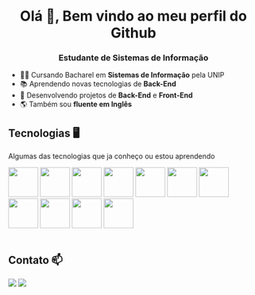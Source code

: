 <h1 align="center">Olá 👋, Bem vindo ao meu perfil do Github</h1>
<h3 align="center">Estudante de Sistemas de Informação</h3>

- 👨‍🎓  Cursando Bacharel em **Sistemas de Informação** pela UNIP
- 📚  Aprendendo novas tecnologias de **Back-End**
- 🌱  Desenvolvendo projetos de **Back-End** e **Front-End**
- 🌎  Também sou **fluente em Inglês**        

## Tecnologias 🖥️
Algumas das tecnologias que ja conheço ou estou aprendendo
<div>
  <img src="https://cdn.jsdelivr.net/gh/devicons/devicon/icons/html5/html5-plain-wordmark.svg" width="60px" height="60px"/>
  <img src="https://cdn.jsdelivr.net/gh/devicons/devicon/icons/css3/css3-plain-wordmark.svg" width="60px" height="60px"/>
  <img src="https://cdn.jsdelivr.net/gh/devicons/devicon/icons/bootstrap/bootstrap-original.svg" width="60px" height="60px" />
  <img src="https://cdn.jsdelivr.net/gh/devicons/devicon/icons/javascript/javascript-plain.svg" width="60px" height="60px"/>
  <img src="https://cdn.jsdelivr.net/gh/devicons/devicon/icons/python/python-original.svg" width="60px" height="60px"/>
  <img src="https://cdn.jsdelivr.net/gh/devicons/devicon/icons/flask/flask-original.svg" width="60px" height="60px"/>
  <img src="https://cdn.jsdelivr.net/gh/devicons/devicon/icons/mysql/mysql-original-wordmark.svg" width="60px" height="60px" />
  <img src="https://cdn.jsdelivr.net/gh/devicons/devicon/icons/sqlite/sqlite-original.svg" width="60px" height="60px"/>
  <img src="https://cdn.jsdelivr.net/gh/devicons/devicon/icons/c/c-original.svg" width="60px" height="60px"/>
  <img src="https://cdn.jsdelivr.net/gh/devicons/devicon/icons/git/git-original.svg" width="60px" height="60px"/>
  <img src="https://cdn.jsdelivr.net/gh/devicons/devicon/icons/linux/linux-original.svg" width="60px" height="60px" />  
</div>
<br>

## Contato 📫
<a href="https://www.linkedin.com/in/gustavo-quirino-saraiva/" target="_blank"><img src="https://img.shields.io/badge/-LinkedIn-%230077B5?style=for-the-badge&logo=linkedin&logoColor=white" target="_blank"></a>
<a href = "mailto:gustavoqsaraiva@gmail.com"><img src="https://img.shields.io/badge/-Gmail-%23333?style=for-the-badge&logo=gmail&logoColor=white" target="_blank"></a>
<!--<a href = "mailto:gustavoqsaraiva@gmail.com"><img src="https://img.shields.io/badge/Gmail-D14836?style=for-the-badge&logo=gmail&logoColor=white" target="_blank"></a>-->
<br>

<!--
GITHUB STATS
<div>
<a href="https://github.com/seu-usuário-aqui">
<img height="180em" src="https://github-readme-stats.vercel.app/api/top-langs/?username=GustavoQS&layout=compact&langs_count=7&theme=dracula"/>
<img height="180em" src="https://github-readme-stats.vercel.app/api?username=GustavoQS&show_icons=true&theme=dracula&include_all_commits=true&count_private=true"/>
</div>

**GustavoQS/GustavoQS** is a ✨ _special_ ✨ repository because its `README.md` (this file) appears on your GitHub profile.

Here are some ideas to get you started:

- 🔭 I’m currently working on ...
- 🌱 I’m currently learning ...
- 👯 I’m looking to collaborate on ...
- 🤔 I’m looking for help with ...
- 💬 Ask me about ...
- 📫 How to reach me: ...
- 😄 Pronouns: ...
- ⚡ Fun fact: ...
-->
